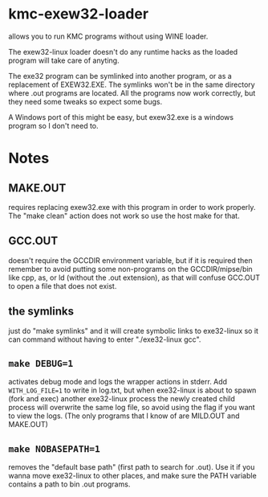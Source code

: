 # kmc-exew32-loader

allows you to run KMC programs without using WINE loader.

The exew32-linux loader doesn't do any runtime hacks as the loaded program will take care of anyting.

The exe32 program can be symlinked into another program, or as a replacement of EXEW32.EXE. The symlinks won't be in the same directory where .out programs are located. All the programs now work correctly, but they need some tweaks so expect some bugs.

A Windows port of this might be easy, but exew32.exe is a windows program so I don't need to.

# Notes

## MAKE.OUT

requires replacing exew32.exe with this program in order to work properly. The "make clean" action does not work so use the host make for that.

## GCC.OUT

doesn't require the GCCDIR environment variable, but if it is required then remember to avoid putting some non-programs on the GCCDIR/mipse/bin like cpp, as, or ld (without the .out extension), as that will confuse GCC.OUT to open a file that does not exist.

## the symlinks

just do "make symlinks" and it will create symbolic links to exe32-linux so it can command without having to enter "./exe32-linux gcc".

## `make DEBUG=1`

activates debug mode and logs the wrapper actions in stderr. Add `WITH_LOG_FILE=1` to write in log.txt, but when exe32-linux is about to spawn (fork and exec) another exe32-linux process the newly created child process will overwrite the same log file, so avoid using the flag if you want to view the logs. (The only programs that I know of are MILD.OUT and MAKE.OUT)

## `make NOBASEPATH=1`

removes the "default base path" (first path to search for .out). Use it if you wanna move exe32-linux to other places, and make sure the PATH variable contains a path to bin .out programs.
